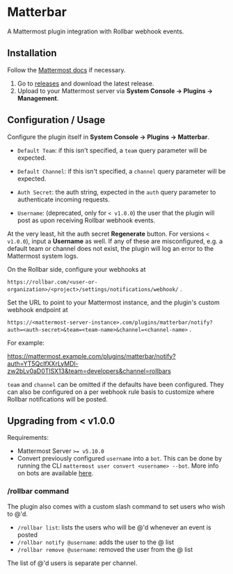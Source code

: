 # Matterbar

A Mattermost plugin integration with Rollbar webhook events.

## Installation

Follow the [Mattermost docs](https://docs.mattermost.com/administration/plugins.html#set-up-guide) if necessary.

1. Go to [releases](https://github.com/danieliu/matterbar/releases) and download the latest release.
2. Upload to your Mattermost server via **System Console -> Plugins -> Management**.

## Configuration / Usage

Configure the plugin itself in **System Console -> Plugins -> Matterbar**.

* `Default Team`: if this isn't specified, a `team` query parameter will be expected.
* `Default Channel`: if this isn't specified, a `channel` query parameter will be expected.
* `Auth Secret`: the auth string, expected in the `auth` query parameter to authenticate incoming requests.

* `Username`: (deprecated, only for `< v1.0.0`) the user that the plugin will post as upon receiving Rollbar webhook events.

At the very least, hit the auth secret **Regenerate** button. For versions `< v1.0.0`), input a **Username** as well. If any of these are misconfigured, e.g. a default team or channel does not exist, the plugin will log an error to the Mattermost system logs.

On the Rollbar side, configure your webhooks at

`https://rollbar.com/<user-or-organization>/<project>/settings/notifications/webhook/` .

Set the URL to point to your Mattermost instance, and the plugin's custom webhook endpoint at

`https://<mattermost-server-instance>.com/plugins/matterbar/notify?auth=<auth-secret>&team=<team-name>&channel=<channel-name>` .

For example:

https://mattermost.example.com/plugins/matterbar/notify?auth=YT5QclfXXrLyMDl-zw2bLv0aD0TlSX13&team=developers&channel=rollbars

`team` and `channel` can be omitted if the defaults have been configured. They can also be configured on a per webhook rule basis to customize where Rollbar notifications will be posted.

## Upgrading from < v1.0.0

Requirements:
* Mattermost Server `>= v5.10.0`
* Convert previously configured `username` into a `bot`. This can be done by running the CLI `mattermost user convert <username> --bot`. More info on bots are available [here](https://mattermost.com/pl/default-bot-accounts).

### /rollbar command

The plugin also comes with a custom slash command to set users who wish to @'d.

* `/rollbar list`: lists the users who will be @'d whenever an event is posted
* `/rollbar notify @username`: adds the user to the @ list
* `/rollbar remove @username`: removed the user from the @ list

The list of @'d users is separate per channel.
